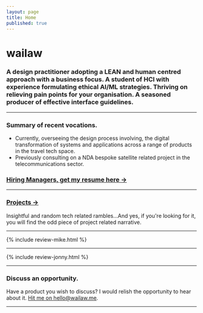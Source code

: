 ```yaml
---
layout: page
title: Home
published: true
---
```


# wailaw

### A design practitioner adopting a LEAN and human centred approach with a business focus. A student of HCI with experience formulating ethical AI/ML strategies. Thriving on relieving pain points for your organisation. A seasoned producer of effective interface guidelines.

---

### Summary of recent vocations.

- Currently, overseeing the design process involving, the digital transformation of systems and applications across a range of products in the travel tech space.
- Previously consulting on a NDA bespoke satellite related project in the telecommunications sector.

### [Hiring Managers, get my resume here &rarr;](https://wailaw.me/resume-online/)

---

### [Projects &rarr;](/projects/)
Insightful and random tech related rambles...And yes, if you're looking for it, you will find the odd piece of project related narrative.

---

{% include review-mike.html %}

<!-- ##### [Read about how my CMS experience could add value to your organisation &rarr;](/wailaw-umbraco-certified-expert/) -->

---

{% include review-jonny.html %}

---

### Discuss an opportunity.

Have a product you wish to discuss? I would relish the opportunity to hear about it. [Hit me on hello@wailaw.me](mailto:hello@wailaw.me).

---
